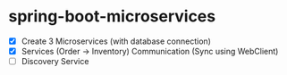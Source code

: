 # spring-boot-microservices

- [x] Create 3 Microservices (with database connection)
- [x] Services (Order -> Inventory) Communication (Sync using WebClient)
- [ ] Discovery Service
